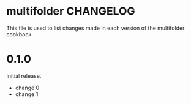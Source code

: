 # multifolder CHANGELOG

This file is used to list changes made in each version of the multifolder cookbook.

# 0.1.0

Initial release.

- change 0
- change 1

